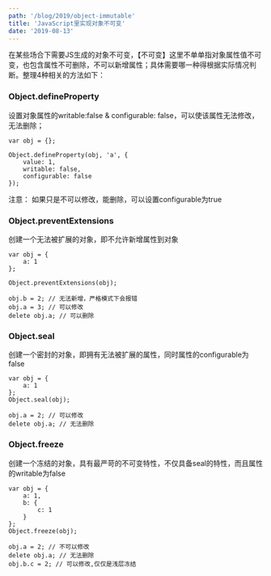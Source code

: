 ```yaml
---
path: '/blog/2019/object-immutable'
title: 'JavaScript里实现对象不可变'
date: '2019-08-13'
---
```


在某些场合下需要JS生成的对象不可变，【不可变】这里不单单指对象属性值不可变，也包含属性不可删除，不可以新增属性；具体需要哪一种得根据实际情况判断。整理4种相关的方法如下：

### Object.defineProperty
设置对象属性的writable:false & configurable: false，可以使该属性无法修改，无法删除；
```
var obj = {};

Object.defineProperty(obj, 'a', {
    value: 1,
    writable: false,
    configurable: false
});
```
注意： 如果只是不可以修改，能删除，可以设置configurable为true

### Object.preventExtensions
创建一个无法被扩展的对象，即不允许新增属性到对象
```
var obj = {
    a: 1
};

Object.preventExtensions(obj);

obj.b = 2; // 无法新增，严格模式下会报错
obj.a = 3; // 可以修改
delete obj.a; // 可以删除
```

### Object.seal
创建一个密封的对象，即拥有无法被扩展的属性，同时属性的configurable为false
```
var obj = {
    a: 1
};
Object.seal(obj);

obj.a = 2; // 可以修改
delete obj.a; // 无法删除
```

### Object.freeze
创建一个冻结的对象，具有最严苛的不可变特性，不仅具备seal的特性，而且属性的writable为false
```
var obj = {
    a: 1,
    b: {
        c: 1
    }
};
Object.freeze(obj);

obj.a = 2; // 不可以修改
delete obj.a; // 无法删除
obj.b.c = 2; // 可以修改,仅仅是浅层冻结
```
